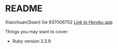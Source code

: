 # README

Xiaochuan(Sean) Ge
937006752
[Link to Heroku app](https://csce606-as2-sean-ge-89215e201b7d.herokuapp.com/movies)

Things you may want to cover:

* Ruby version
3.3.9

